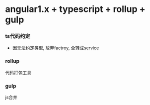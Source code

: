 angular1.x + typescript + rollup + gulp
=======================================
### ts代码约定
- 因无法约定类型, 放弃factroy, 全转成service

### rollup
代码打包工具

### gulp
js合并
